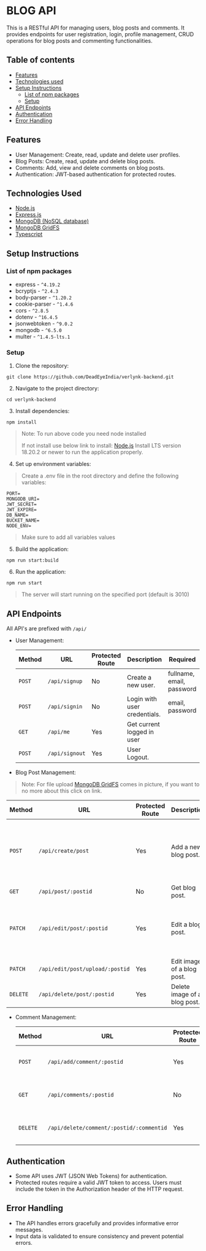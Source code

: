# BLOG API

This is a RESTful API for managing users, blog posts and comments. It provides endpoints for user registration, login, profile management, CRUD operations for blog posts and commenting functionalities.

## Table of contents

- [Features](#features)
- [Technologies used](#technologies-used)
- [Setup Instructions](#setup-instructions)
  - [List of npm packages](#list-of-npm-packages)
  - [Setup](#setup)
- [API Endpoints](#api-endpoints)
- [Authentication](#authentication)
- [Error Handling](#error-handling)

## Features

- User Management: Create, read, update and delete user profiles.
- Blog Posts: Create, read, update and delete blog posts.
- Comments: Add, view and delete comments on blog posts.
- Authentication: JWT-based authentication for protected routes.

## Technologies Used

- [Node.js](https://nodejs.org/en)
- [Express.js](https://expressjs.com/)
- [MongoDB (NoSQL database)](https://www.mongodb.com/)
- [MongoDB GridFS](https://www.mongodb.com/docs/manual/core/gridfs/)
- [Typescript](https://www.typescriptlang.org/)

## Setup Instructions

### List of npm packages

- express - `^4.19.2`
- bcryptjs - `^2.4.3`
- body-parser - `^1.20.2`
- cookie-parser - `^1.4.6`
- cors - `^2.8.5`
- dotenv - `^16.4.5`
- jsonwebtoken - `^9.0.2`
- mongodb - `^6.5.0`
- multer - `^1.4.5-lts.1`

### Setup

1. Clone the repository:

```
git clone https://github.com/DeadEyeIndia/verlynk-backend.git
```

2. Navigate to the project directory:

```
cd verlynk-backend
```

3. Install dependencies:

```
npm install
```

> Note: To run above code you need node installed
>
> If not install use below link to install:
> [Node.js](https://nodejs.org/en/download)
> Install LTS version 18.20.2 or newer to run the application properly.

4. Set up environment variables:

> Create a .env file in the root directory and define the following variables:

```
PORT=
MONGODB_URI=
JWT_SECRET=
JWT_EXPIRE=
DB_NAME=
BUCKET_NAME=
NODE_ENV=
```

> Make sure to add all variables values

5. Build the application:

```
npm run start:build
```

6. Run the application:

```
npm run start
```

> The server will start running on the specified port (default is 3010)

## API Endpoints

All API's are prefixed with `/api/`

- User Management:

  | Method | URL            | Protected Route | Description                  | Required                  |
  | ------ | -------------- | --------------- | ---------------------------- | ------------------------- |
  | `POST` | `/api/signup`  | No              | Create a new user.           | fullname, email, password |
  | `POST` | `/api/signin`  | No              | Login with user credentials. | email, password           |
  | `GET`  | `/api/me`      | Yes             | Get current logged in user   |                           |
  | `POST` | `/api/signout` | Yes             | User Logout.                 |                           |

- Blog Post Management:

> Note: For file upload [MongoDB GridFS](https://www.mongodb.com/docs/manual/core/gridfs/) comes in picture, if you want to no more about this click on link.

| Method   | URL                             | Protected Route | Description                  | Required                                                                                      |
| -------- | ------------------------------- | --------------- | ---------------------------- | --------------------------------------------------------------------------------------------- |
| `POST`   | `/api/create/post`              | Yes             | Add a new blog post.         | title, postimage, intro, quickintrotitle, quickintrolist, resulttitle, resultlist, conclusion |
| `GET`    | `/api/post/:postid`             | No              | Get blog post.               | postid                                                                                        |
| `PATCH`  | `/api/edit/post/:postid`        | Yes             | Edit a blog post.            | postid, title, intro, quickintrotitle, quickintrolist, resulttitle, resultlist, conclusion    |
| `PATCH`  | `/api/edit/post/upload/:postid` | Yes             | Edit image of a blog post.   | postid, postimage                                                                             |
| `DELETE` | `/api/delete/post/:postid`      | Yes             | Delete image of a blog post. | postid                                                                                        |

- Comment Management:

  | Method   | URL                                      | Protected Route | Description                      | Required            |
  | -------- | ---------------------------------------- | --------------- | -------------------------------- | ------------------- |
  | `POST`   | `/api/add/comment/:postid`               | Yes             | Add comment on blog post.        | commenttext, postid |
  | `GET`    | `/api/comments/:postid`                  | No              | Get all comments on blog post.   | postid              |
  | `DELETE` | `/api/delete/comment/:postid/:commentid` | Yes             | Delete a comment from blog post. | postid              |

## Authentication

- Some API uses JWT (JSON Web Tokens) for authentication.
- Protected routes require a valid JWT token to access. Users must include the token in the Authorization header of the HTTP request.

## Error Handling

- The API handles errors gracefully and provides informative error messages.
- Input data is validated to ensure consistency and prevent potential errors.
